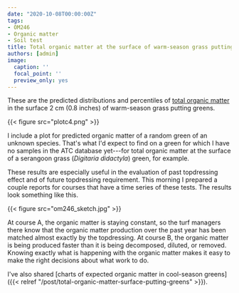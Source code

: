 ```yaml
---
date: "2020-10-08T00:00:00Z"
tags:
- OM246
- Organic matter
- Soil test
title: Total organic matter at the surface of warm-season grass putting greens
authors: [admin]
image:
  caption: ''
  focal_point: ''
  preview_only: yes
---
```


These are the predicted distributions and percentiles of [total organic matter](https://www.asianturfgrass.com/2020-02-17-soil-organic-matter-bullet-list/) in the surface 2 cm (0.8 inches) of warm-season grass putting greens.

{{< figure src="plotc4.png" >}}

I include a plot for predicted organic matter of a random green of an unknown species. That's what I'd expect to find on a green for which I have no samples in the ATC database yet---for total organic matter at the surface of a serangoon grass (*Digitaria didactyla*) green, for example.

These results are especially useful in the evaluation of past topdressing effect and of future topdressing requirement. This morning I prepared a couple reports for courses that have a time series of these tests. The results look something like this.

{{< figure src="om246_sketch.jpg" >}}

At course A, the organic matter is staying constant, so the turf managers there know that the organic matter production over the past year has been matched almost exactly by the topdressing. At course B, the organic matter is being produced faster than it is being decomposed, diluted, or removed. Knowing exactly what is happening with the organic matter makes it easy to make the right decisions about what work to do.

I've also shared [charts of expected organic matter in cool-season greens]({{< relref "/post/total-organic-matter-surface-putting-greens" >}}).

